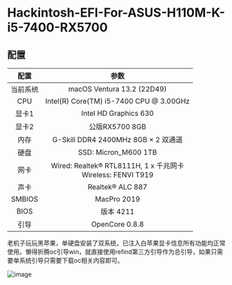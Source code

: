 # Hackintosh-EFI-For-ASUS-H110M-K-i5-7400-RX5700


## 配置

|   配置   |                             参数                             |
| :------: | :----------------------------------------------------------: |
| 当前系统 |                  macOS Ventura 13.2 (22D49)                  |
|   CPU    |           Intel(R) Core(TM) i5-7400 CPU @ 3.00GHz            |
|  显卡1   |                    Intel HD Graphics 630                     |
|  显卡2   |                        公版RX5700 8GB                        |
|   内存   |             G-Skill DDR4 2400MHz 8GB × 2 双通道              |
|   硬盘   |                     SSD: Micron_M600 1TB                     |
|   网卡   | Wired: Realtek® RTL8111H, 1 x 千兆网卡  <br />Wireless: FENVI T919 |
|   声卡   |                       Realtek® ALC 887                       |
|  SMBIOS  |                         MacPro 2019                          |
|   BIOS   |                          版本 4211                           |
|   引导   |                        OpenCore 0.8.8                        |



老机子玩玩黑苹果，单硬盘安装了双系统，已注入白苹果显卡信息所有功能均正常使用。懒得折腾oc引导win，就直接使用refind第三方引导作为总引导，如果只需要单系统引导只需要下载oc相关内容即可。

![image](https://user-images.githubusercontent.com/43986712/215637849-7fa46a64-6fd2-48e1-9234-40bc29ed9cc9.png)
